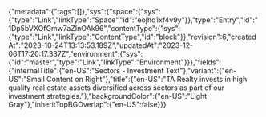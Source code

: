 {"metadata":{"tags":[]},"sys":{"space":{"sys":{"type":"Link","linkType":"Space","id":"eojhq1xf4v9y"}},"type":"Entry","id":"1Dp5bVXOfGmw7aZInOAk96","contentType":{"sys":{"type":"Link","linkType":"ContentType","id":"block"}},"revision":6,"createdAt":"2023-10-24T13:13:53.189Z","updatedAt":"2023-12-06T17:20:17.337Z","environment":{"sys":{"id":"master","type":"Link","linkType":"Environment"}}},"fields":{"internalTitle":{"en-US":"Sectors - Investment Text"},"variant":{"en-US":"Small Content on Right"},"title":{"en-US":"TA Realty invests in high quality real estate assets diversified across sectors as part of our investment strategies."},"backgroundColor":{"en-US":"Light Gray"},"inheritTopBGOverlap":{"en-US":false}}}